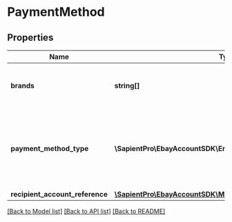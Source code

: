 # PaymentMethod

## Properties
| Name                            | Type                                                                                            | Description                                                                                                                                                                                                                                                                                                                                                                                                                                                                                                                                                         | Notes      |
|---------------------------------|-------------------------------------------------------------------------------------------------|---------------------------------------------------------------------------------------------------------------------------------------------------------------------------------------------------------------------------------------------------------------------------------------------------------------------------------------------------------------------------------------------------------------------------------------------------------------------------------------------------------------------------------------------------------------------|------------|
| **brands**                      | **string[]**                                                                                    | &lt;span class&#x3D;\&quot;tablenote\&quot;&gt;&lt;b&gt;Note&lt;/b&gt;: This array is no longer applicable and should not be used. eBay now controls all electronic payment methods available for a marketplace, and a seller never has to specify any electronic payment methods, including any credit card brands accepted. &lt;/span&gt;                                                                                                                                                                                                                         | [optional] |
| **payment_method_type**         | **\SapientPro\EbayAccountSDK\Enums\PaymentMethodTypeEnum**                                      | eBay now controls all electronic payment methods available for a marketplace, so only offline payment method enum values may be used in this field, and offline payment methods will only be applicable to listings that require or support offline payments. See the &lt;b&gt;PaymentMethodTypeEnum&lt;/b&gt; type for supported offline payment method enum values. &lt;/p&gt; For implementation help, refer to &lt;a href&#x3D;&#x27;https://developer.ebay.com/api-docs/sell/account/types/api:PaymentMethodTypeEnum&#x27;&gt;eBay API documentation&lt;/a&gt; | [optional] |
| **recipient_account_reference** | [**\SapientPro\EbayAccountSDK\Models\RecipientAccountReference**](RecipientAccountReference.md) |                                                                                                                                                                                                                                                                                                                                                                                                                                                                                                                                                                     | [optional] |

[[Back to Model list]](../../README.md#documentation-for-models) [[Back to API list]](../../README.md#documentation-for-api-endpoints) [[Back to README]](../../README.md)

